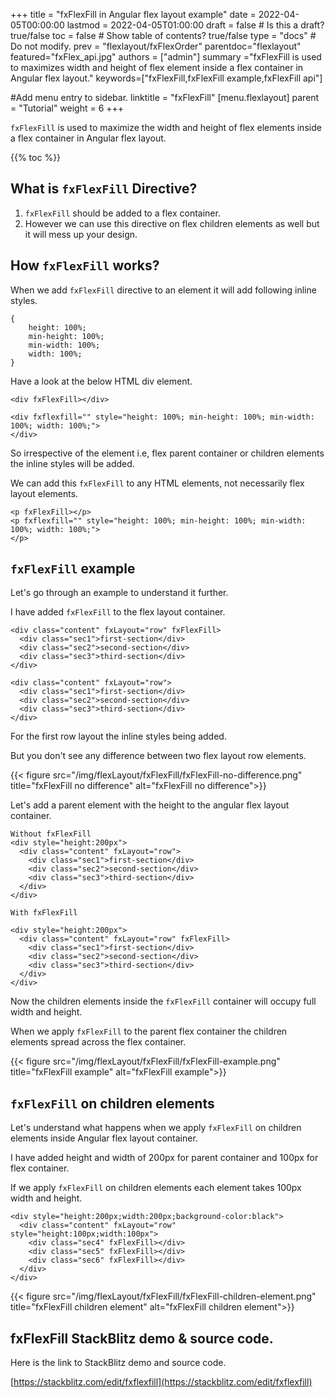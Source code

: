 +++
title = "fxFlexFill in Angular flex layout example"
date = 2022-04-05T00:00:00
lastmod = 2022-04-05T01:00:00
draft = false  # Is this a draft? true/false 
toc = false  # Show table of contents? true/false
type = "docs"  # Do not modify.
prev = "flexlayout/fxFlexOrder"
parentdoc="flexlayout"
featured="fxFlex_api.jpg"
authors = ["admin"]
summary ="fxFlexFill is used to maximizes width and height of flex element inside a flex container in Angular flex layout."
keywords=["fxFlexFill,fxFlexFill example,fxFlexFill api"]

#Add menu entry to sidebar.
linktitle = "fxFlexFill"
[menu.flexlayout]
  parent = "Tutorial"
  weight = 6
+++

`fxFlexFill` is used to maximize the width and height of flex elements inside a flex container in Angular flex layout.

{{% toc %}}

## What is `fxFlexFill` Directive?

1. `fxFlexFill` should be added to a flex container.
2. However we can use this directive on flex children elements as well but it will mess up your design.

## How `fxFlexFill` works?

When we add `fxFlexFill` directive to an element it will add following inline styles.

```
{
    height: 100%;
    min-height: 100%;
    min-width: 100%;
    width: 100%;
}
```
Have a look at the below HTML div element.

```
<div fxFlexFill></div>

<div fxflexfill="" style="height: 100%; min-height: 100%; min-width: 100%; width: 100%;">
</div>
```

So irrespective of the element i.e, flex parent container or children elements the inline styles will be added. 

We can add this `fxFlexFill` to any HTML elements, not necessarily flex layout elements.

```
<p fxFlexFill></p>
<p fxflexfill="" style="height: 100%; min-height: 100%; min-width: 100%; width: 100%;">
</p>
```

## `fxFlexFill` example

Let's go through an example to understand it further. 

I have added `fxFlexFill` to the flex layout container.

```
<div class="content" fxLayout="row" fxFlexFill>
  <div class="sec1">first-section</div>
  <div class="sec2">second-section</div>
  <div class="sec3">third-section</div>
</div>

<div class="content" fxLayout="row">
  <div class="sec1">first-section</div>
  <div class="sec2">second-section</div>
  <div class="sec3">third-section</div>
</div>
``` 

For the first row layout the inline styles being added.

But you don't see any difference between two flex layout row elements. 

{{< figure src="/img/flexLayout/fxFlexFill/fxFlexFill-no-difference.png" title="fxFlexFill no difference" alt="fxFlexFill no difference">}} 


Let's add a parent element with the height to the angular flex layout container.

```
Without fxFlexFill
<div style="height:200px">
  <div class="content" fxLayout="row">
    <div class="sec1">first-section</div>
    <div class="sec2">second-section</div>
    <div class="sec3">third-section</div>
  </div>
</div>

With fxFlexFill

<div style="height:200px">
  <div class="content" fxLayout="row" fxFlexFill>
    <div class="sec1">first-section</div>
    <div class="sec2">second-section</div>
    <div class="sec3">third-section</div>
  </div>
</div>
```

Now the children elements inside the `fxFlexFill` container will occupy full width and height.

When we apply `fxFlexFill` to the parent flex container the children elements spread across the flex container. 

{{< figure src="/img/flexLayout/fxFlexFill/fxFlexFill-example.png" title="fxFlexFill example" alt="fxFlexFill example">}} 



## `fxFlexFill` on children elements

Let's understand what happens when we apply `fxFlexFill` on children elements inside Angular flex layout container.

I have added height and width of 200px for parent container and 100px for flex container.

If we apply `fxFlexFill` on children elements each element takes 100px width and height.

```
<div style="height:200px;width:200px;background-color:black">
  <div class="content" fxLayout="row" style="height:100px;width:100px">
    <div class="sec4" fxFlexFill></div>
    <div class="sec5" fxFlexFill></div>
    <div class="sec6" fxFlexFill></div>
  </div>
</div>
```

{{< figure src="/img/flexLayout/fxFlexFill/fxFlexFill-children-element.png" title="fxFlexFill children element" alt="fxFlexFill children element">}} 

## fxFlexFill StackBlitz demo & source code.

Here is the link to StackBlitz demo and source code.

[https://stackblitz.com/edit/fxflexfill](https://stackblitz.com/edit/fxflexfill)




